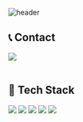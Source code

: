 ![header](https://capsule-render.vercel.app/api?type=soft&color=auto&text=Welcome%20Jieun's%20Github&fontSize=40&animation=twinkling)


## 📞 Contact
<div style="display:flex; flex-direction:row;">
    <a href="mailto:moa971128@gmail.com">
        <img src="https://img.shields.io/badge/Gmail-EA4335?style=for-the-badge&logo=Gmail&logoColor=white"> 
    </a>
<!--     <a href="https://www.instagram.com/z_i_eun">
        <img src="https://img.shields.io/badge/Instagram-E4405F?style=for-the-badge&logo=Instagram&logoColor=white"> 
    </a> -->
</div><br>

## 🔨 Tech Stack
<div style="display:flex; flex-direction:column; align-items:flex-start;">
<!--     <p><strong>used as the main</strong></p> -->
    <div>
        <img src="https://img.shields.io/badge/Javascript-F7DF1E?style=flat-square&logo=javascript&logoColor=black"> 
        <img src="https://img.shields.io/badge/React-61DAFB?style=flat-square&logo=React&logoColor=white"/>
        <img src="https://img.shields.io/badge/Java-007396?style=flat-square&logo=Java&logoColor=white"/>
        <img src="https://img.shields.io/badge/SpringBoot-6DB33F?style=flat-square&logo=SpringBoot&logoColor=white"/>
        <img src="https://img.shields.io/badge/Node.js-339933?style=flat-square&logo=Node.js&logoColor=white"/>
    </div>
</div>
<!-- <br>
<div style="display:flex; flex-direction:column; align-items:flex-start;">
    <p><strong>used at least once</strong></p>
    <div>
        <img src="https://img.shields.io/badge/Vue.js-4FC08D?style=flat-square&logo=Vue.js&logoColor=white"/>
        <img src="https://img.shields.io/badge/HTML5-E34F26?style=flat-square&logo=html5&logoColor=white"> 
        <img src="https://img.shields.io/badge/CSS-1572B6?style=flat-square&logo=css3&logoColor=white"> 
        <img src="https://img.shields.io/badge/SCSS-CC6699?style=flat-square&logo=SASS&logoColor=white"/></a>
        <img src="https://img.shields.io/badge/Bootstrap-7952B3?style=flat-square&logo=bootstrap&logoColor=white">
    </div>
    <div>
        <img src="https://img.shields.io/badge/C-00599C?style=flat-square&logo=C&logoColor=white"/></a>
        <img src="https://img.shields.io/badge/Kotlin-7F52FF?style=flat-square&logo=kotlin&logoColor=white">
        <img src="https://img.shields.io/badge/Andoid Studio-3DDC84?style=flat-square&logo=android studio&logoColor=white">
        <img src="https://img.shields.io/badge/Python-3776AB?style=flat-square&logo=python&logoColor=white"> 
    </div>
    <div>
      <img src="https://img.shields.io/badge/PostgreSQL-4169E1?style=flat-square&logo=PostgreSQL&logoColor=white"/>
      <img src="https://img.shields.io/badge/Oracle-F80000?style=flat-square&logo=Oracle&logoColor=white"/>
      <img src="https://img.shields.io/badge/Mysql-E6B91E?style=flat-square&logo=MySql&logoColor=white"/>
      <img src="https://img.shields.io/badge/AWS-232F3E?style=flat-square&logo=AmazonAWS&logoColor=white"/>  
    </div>
</div> -->

<!--
**moa1128/moa1128** is a ✨ _special_ ✨ repository because its `README.md` (this file) appears on your GitHub profile.

Here are some ideas to get you started:

- 🔭 I’m currently working on ...
- 🌱 I’m currently learning ...
- 👯 I’m looking to collaborate on ...
- 🤔 I’m looking for help with ...
- 💬 Ask me about ...
- 📫 How to reach me: ...
- 😄 Pronouns: ...
- ⚡ Fun fact: ...
-->
